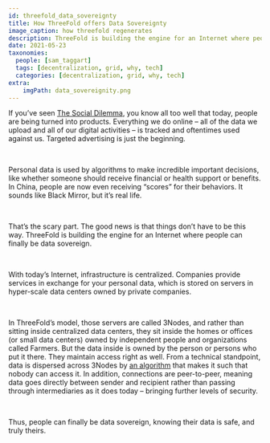 ```yaml
---
id: threefold_data_sovereignty
title: How ThreeFold offers Data Sovereignty
image_caption: how threefold regenerates
description: ThreeFold is building the engine for an Internet where people can finally be data sovereign.
date: 2021-05-23
taxonomies:
  people: [sam_taggart]
  tags: [decentralization, grid, why, tech]
  categories: [decentralization, grid, why, tech]
extra:
    imgPath: data_sovereignity.png
---
```


If you’ve seen [The Social Dilemma](https://www.youtube.com/watch?v=uaaC57tcci0), you know all too well that today, people are being turned into products. Everything we do online – all of the data we upload and all of our digital activities – is tracked and oftentimes used against us. Targeted advertising is just the beginning.

<br>

Personal data is used by algorithms to make incredible important decisions, like whether someone should receive financial or health support or benefits. In China, people are now even receiving “scores” for their behaviors. It sounds like Black Mirror, but it’s real life.

<br>

That’s the scary part. The good news is that things don’t have to be this way. ThreeFold is building the engine for an Internet where people can finally be data sovereign.

<br>

With today’s Internet, infrastructure is centralized. Companies provide services in exchange for your personal data, which is stored on servers in hyper-scale data centers owned by private companies.

<br>

In ThreeFold’s model, those servers are called 3Nodes, and rather than sitting inside centralized data centers, they sit inside the homes or offices (or small data centers) owned by independent people and organizations called Farmers. But the data inside is owned by the person or persons who put it there. They maintain access right as well. From a technical standpoint, data is dispersed across 3Nodes by [an algorithm](https://manual.grid.tf/knowledge_base/technology/qsss/qsss_home.html) that makes it such that nobody can access it. In addition, connections are peer-to-peer, meaning data goes directly between sender and recipient rather than passing through intermediaries as it does today – bringing further levels of security.

<br>

Thus, people can finally be data sovereign, knowing their data is safe, and truly theirs.
